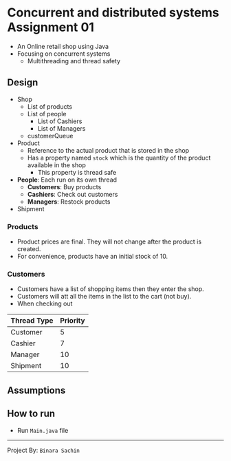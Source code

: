 # Concurrent and distributed systems Assignment 01

- An Online retail shop using Java
- Focusing on concurrent systems
  - Multithreading and thread safety

## Design
- Shop
  - List of products
  - List of people
    - List of Cashiers
    - List of Managers
  - customerQueue
- Product
  - Reference to the actual product that is stored in the shop
  - Has a property named `stock` which is the quantity of the product available in the shop
    - This property is thread safe
- **People**: Each run on its own thread
  - **Customers**: Buy products
  - **Cashiers**: Check out customers
  - **Managers**: Restock products
- Shipment

### Products
- Product prices are final. They will not change after the product is created.
- For convenience, products have an initial stock of 10.

### Customers
- Customers have a list of shopping items then they enter the shop.
- Customers will att all the items in the list to the cart (not buy).
- When checking out

| Thread Type | Priority |
|-------------|----------|
| Customer    | 5        |
| Cashier     | 7        |
| Manager     | 10       |
| Shipment    | 10       |

## Assumptions


## How to run

- Run `Main.java` file
---
Project By: `Binara Sachin`

